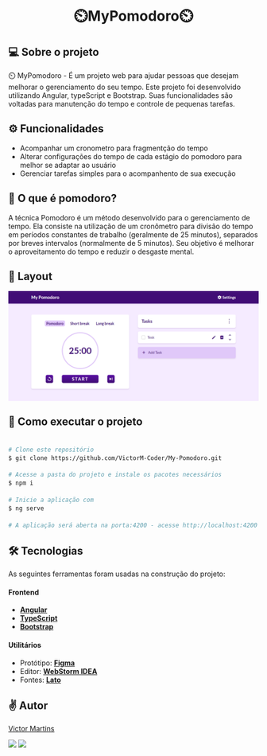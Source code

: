 <h1 align="center">
    ⏲️MyPomodoro⏲️
</h1>

## 💻 Sobre o projeto

⏲️ MyPomodoro - É um projeto web para ajudar pessoas que desejam melhorar o gerenciamento do seu tempo.
Este projeto foi desenvolvido utilizando Angular, typeScript e Bootstrap. Suas funcionalidades são voltadas para manutenção do tempo e controle de pequenas tarefas.

## ⚙️ Funcionalidades

- Acompanhar um cronometro para fragmentção do tempo
- Alterar configurações do tempo de cada estágio do pomodoro para melhor se adaptar ao usuário
- Gerenciar tarefas simples para o acompanhento de sua execução

## 🤔 O que é pomodoro?
A técnica Pomodoro é um método desenvolvido para o gerenciamento de tempo. Ela consiste na utilização de um cronômetro para divisão do tempo em períodos constantes de trabalho (geralmente de 25 minutos), separados por breves intervalos (normalmente de 5 minutos). Seu objetivo é melhorar o aproveitamento do tempo e reduzir o desgaste mental.

## 🎨 Layout

<p align="center" style="display: flex; align-items: flex-start; justify-content: center;">
  <img alt="tela" src="imagem_2023-04-20_144512941.png" width="100%">
</p>

## 🚀 Como executar o projeto

```bash

# Clone este repositório
$ git clone https://github.com/VictorM-Coder/My-Pomodoro.git

# Acesse a pasta do projeto e instale os pacotes necessários
$ npm i

# Inicie a aplicação com
$ ng serve

# A aplicação será aberta na porta:4200 - acesse http://localhost:4200

```

## 🛠 Tecnologias

As seguintes ferramentas foram usadas na construção do projeto:

#### **Frontend** 

-   **[Angular](https://angular.io)**
-   **[TypeScript](https://www.typescriptlang.org)**
-   **[Bootstrap](https://getbootstrap.com)**

#### **Utilitários**

-   Protótipo:  **[Figma](https://www.figma.com/)**
-   Editor: **[WebStorm IDEA](https://www.jetbrains.com/webstorm/)**
-   Fontes:  **[Lato](https://fonts.google.com/specimen/Lato)**

## ✌️ Autor

[Victor Martins](https://github.com/VictorM-Coder)
<div>
  <a href="https://www.instagram.com/iam_victor.martins/"><img src="https://img.shields.io/badge/Instagram-E4405F?style=for-the-badge&logo=instagram&logoColor=white" /></a> 
  <a href="https://www.linkedin.com/in/victor-martins-230864233/"><img src="https://img.shields.io/badge/LinkedIn-0077B5?style=for-the-badge&logo=linkedin&logoColor=white" /></a> 
